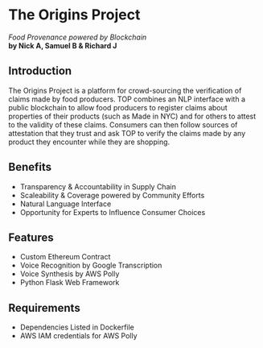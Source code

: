 # The Origins Project
_Food Provenance powered by Blockchain_  
**by Nick A, Samuel B & Richard J**

## Introduction
The Origins Project is a platform for crowd-sourcing the verification of claims made by food producers. TOP combines an NLP interface with a public blockchain to allow food producers to register claims about properties of their products (such as Made in NYC) and for others to attest to the validity of these claims. Consumers can then follow sources of attestation that they trust and ask TOP to verify the claims made by any product they encounter while they are shopping.

## Benefits  
- Transparency & Accountability in Supply Chain
- Scaleability & Coverage powered by Community Efforts
- Natural Language Interface
- Opportunity for Experts to Influence Consumer Choices

## Features
- Custom Ethereum Contract
- Voice Recognition by Google Transcription
- Voice Synthesis by AWS Polly
- Python Flask Web Framework

## Requirements
- Dependencies Listed in Dockerfile
- AWS IAM credentials for AWS Polly


